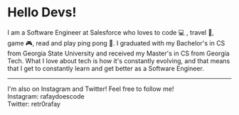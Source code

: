 # Hello Devs!
I am a Software Engineer at Salesforce who loves to code 💻 , travel 🛫, game 🎮, read and play ping pong 🏓. I graduated with my Bachelor's in CS from Georgia State
University and received my Master's in CS from Georgia Tech. What I love about tech is how it's constantly evolving, and that means that I get to constantly learn and get better as a Software Engineer.

---
I'm also on Instagram and Twitter! Feel free to follow me!
<br>
Instagram: rafaydoescode
<br>
Twitter: retr0rafay
